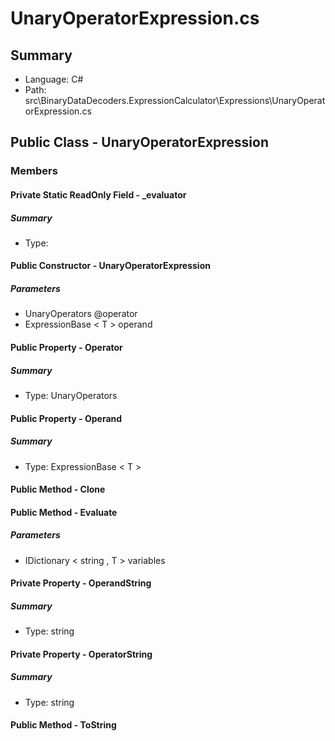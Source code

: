 ﻿# UnaryOperatorExpression.cs

## Summary

* Language: C#
* Path: src\BinaryDataDecoders.ExpressionCalculator\Expressions\UnaryOperatorExpression.cs

## Public Class - UnaryOperatorExpression

### Members

#### Private Static ReadOnly Field - _evaluator

##### Summary

 * Type: 

#### Public Constructor - UnaryOperatorExpression

#####  Parameters

 - UnaryOperators @operator 
 - ExpressionBase < T > operand 

#### Public Property - Operator

##### Summary

 * Type: UnaryOperators 

#### Public Property - Operand

##### Summary

 * Type: ExpressionBase < T > 

#### Public Method - Clone


#### Public Method - Evaluate

#####  Parameters

 - IDictionary < string , T > variables 

#### Private Property - OperandString

##### Summary

 * Type: string 

#### Private Property - OperatorString

##### Summary

 * Type: string 

#### Public Method - ToString



